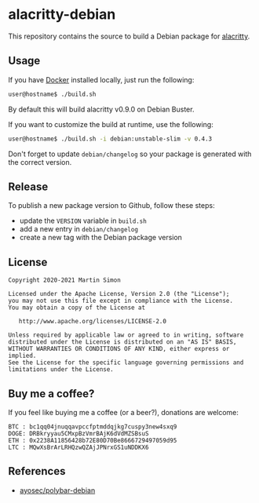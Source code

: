 # alacritty-debian

This repository contains the source to build a Debian package for [alacritty](https://github.com/alacritty/alacritty).

## Usage

If you have [Docker](https://www.docker.com/) installed locally, just run the following:

```bash
user@hostname$ ./build.sh
```
By default this will build alacritty v0.9.0 on Debian Buster.

If you want to customize the build at runtime, use the following:

```bash
user@hostname$ ./build.sh -i debian:unstable-slim -v 0.4.3
```
Don't forget to update `debian/changelog` so your package is generated with the correct version.

## Release

To publish a new package version to Github, follow these steps:
  * update the `VERSION` variable in `build.sh`
  * add a new entry in `debian/changelog`
  * create a new tag with the Debian package version

## License

```
Copyright 2020-2021 Martin Simon

Licensed under the Apache License, Version 2.0 (the "License");
you may not use this file except in compliance with the License.
You may obtain a copy of the License at

   http://www.apache.org/licenses/LICENSE-2.0

Unless required by applicable law or agreed to in writing, software
distributed under the License is distributed on an "AS IS" BASIS,
WITHOUT WARRANTIES OR CONDITIONS OF ANY KIND, either express or implied.
See the License for the specific language governing permissions and
limitations under the License.

```

## Buy me a coffee?

If you feel like buying me a coffee (or a beer?), donations are welcome:

```
BTC : bc1qq04jnuqqavpccfptmddqjkg7cuspy3new4sxq9
DOGE: DRBkryyau5CMxpBzVmrBAjK6dVdMZSBsuS
ETH : 0x2238A11856428b72E80D70Be8666729497059d95
LTC : MQwXsBrArLRHQzwQZAjJPNrxGS1uNDDKX6
```

## References

* [ayosec/polybar-debian](https://github.com/ayosec/polybar-debian)

